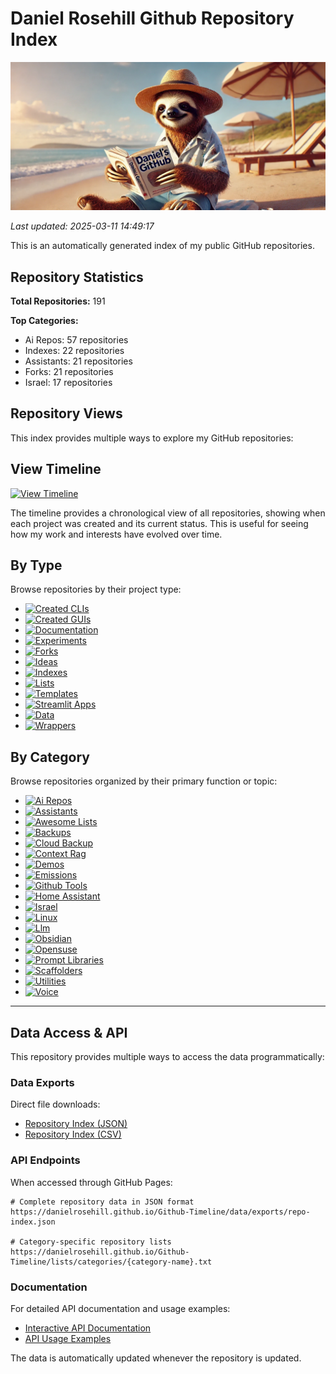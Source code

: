 # Daniel Rosehill Github Repository Index

![Banner](banners/index.png)

*Last updated: 2025-03-11 14:49:17*

This is an automatically generated index of my public GitHub repositories.

## Repository Statistics

**Total Repositories:** 191

**Top Categories:**
- Ai Repos: 57 repositories
- Indexes: 22 repositories
- Assistants: 21 repositories
- Forks: 21 repositories
- Israel: 17 repositories

## Repository Views

This index provides multiple ways to explore my GitHub repositories:

## View Timeline
[![View Timeline](https://img.shields.io/badge/Timeline-4285F4?style=for-the-badge&logo=github&logoColor=white)](timeline.md)

The timeline provides a chronological view of all repositories, showing when each project was created and its current status. This is useful for seeing how my work and interests have evolved over time.

## By Type
Browse repositories by their project type:

- [![Created CLIs](https://img.shields.io/badge/Created_CLIs-0D47A1?style=for-the-badge&logo=github)](sections/created-clis.md)
- [![Created GUIs](https://img.shields.io/badge/Created_GUIs-0D47A1?style=for-the-badge&logo=github)](sections/created-guis.md)
- [![Documentation](https://img.shields.io/badge/Documentation-0D47A1?style=for-the-badge&logo=github)](sections/documentation.md)
- [![Experiments](https://img.shields.io/badge/Experiments-0D47A1?style=for-the-badge&logo=github)](sections/experiments.md)
- [![Forks](https://img.shields.io/badge/Forks-0D47A1?style=for-the-badge&logo=github)](sections/forks.md)
- [![Ideas](https://img.shields.io/badge/Ideas-0D47A1?style=for-the-badge&logo=github)](sections/ideas.md)
- [![Indexes](https://img.shields.io/badge/Indexes-0D47A1?style=for-the-badge&logo=github)](sections/indexes.md)
- [![Lists](https://img.shields.io/badge/Lists-0D47A1?style=for-the-badge&logo=github)](sections/lists.md)
- [![Templates](https://img.shields.io/badge/Templates-0D47A1?style=for-the-badge&logo=github)](sections/templates.md)
- [![Streamlit Apps](https://img.shields.io/badge/Streamlit_Apps-0D47A1?style=for-the-badge&logo=github)](sections/streamlit-apps.md)
- [![Data](https://img.shields.io/badge/Data-0D47A1?style=for-the-badge&logo=github)](sections/data.md)
- [![Wrappers](https://img.shields.io/badge/Wrappers-0D47A1?style=for-the-badge&logo=github)](sections/wrappers.md)

## By Category
Browse repositories organized by their primary function or topic:

- [![Ai Repos](https://img.shields.io/badge/Ai_Repos-2ea44f?style=for-the-badge&logo=github)](sections/ai-repos.md)
- [![Assistants](https://img.shields.io/badge/Assistants-2ea44f?style=for-the-badge&logo=github)](sections/assistants.md)
- [![Awesome Lists](https://img.shields.io/badge/Awesome_Lists-2ea44f?style=for-the-badge&logo=github)](sections/awesome-lists.md)
- [![Backups](https://img.shields.io/badge/Backups-2ea44f?style=for-the-badge&logo=github)](sections/backups.md)
- [![Cloud Backup](https://img.shields.io/badge/Cloud_Backup-2ea44f?style=for-the-badge&logo=github)](sections/cloud-backup.md)
- [![Context Rag](https://img.shields.io/badge/Context_Rag-2ea44f?style=for-the-badge&logo=github)](sections/context-rag.md)
- [![Demos](https://img.shields.io/badge/Demos-2ea44f?style=for-the-badge&logo=github)](sections/demos.md)
- [![Emissions](https://img.shields.io/badge/Emissions-2ea44f?style=for-the-badge&logo=github)](sections/emissions.md)
- [![Github Tools](https://img.shields.io/badge/Github_Tools-2ea44f?style=for-the-badge&logo=github)](sections/github-tools.md)
- [![Home Assistant](https://img.shields.io/badge/Home_Assistant-2ea44f?style=for-the-badge&logo=github)](sections/home-assistant.md)
- [![Israel](https://img.shields.io/badge/Israel-2ea44f?style=for-the-badge&logo=github)](sections/israel.md)
- [![Linux](https://img.shields.io/badge/Linux-2ea44f?style=for-the-badge&logo=github)](sections/linux.md)
- [![Llm](https://img.shields.io/badge/Llm-2ea44f?style=for-the-badge&logo=github)](sections/llm.md)
- [![Obsidian](https://img.shields.io/badge/Obsidian-2ea44f?style=for-the-badge&logo=github)](sections/obsidian.md)
- [![Opensuse](https://img.shields.io/badge/Opensuse-2ea44f?style=for-the-badge&logo=github)](sections/opensuse.md)
- [![Prompt Libraries](https://img.shields.io/badge/Prompt_Libraries-2ea44f?style=for-the-badge&logo=github)](sections/prompt-libraries.md)
- [![Scaffolders](https://img.shields.io/badge/Scaffolders-2ea44f?style=for-the-badge&logo=github)](sections/scaffolders.md)
- [![Utilities](https://img.shields.io/badge/Utilities-2ea44f?style=for-the-badge&logo=github)](sections/utilities.md)
- [![Voice](https://img.shields.io/badge/Voice-2ea44f?style=for-the-badge&logo=github)](sections/voice.md)

---

## Data Access & API

This repository provides multiple ways to access the data programmatically:

### Data Exports
Direct file downloads:
- [Repository Index (JSON)](data/exports/repo-index.json)
- [Repository Index (CSV)](data/exports/repo-index.csv)

### API Endpoints
When accessed through GitHub Pages:
```
# Complete repository data in JSON format
https://danielrosehill.github.io/Github-Timeline/data/exports/repo-index.json

# Category-specific repository lists
https://danielrosehill.github.io/Github-Timeline/lists/categories/{category-name}.txt
```

### Documentation
For detailed API documentation and usage examples:
- [Interactive API Documentation](https://danielrosehill.github.io/Github-Timeline/)
- [API Usage Examples](examples/api-usage.md)

The data is automatically updated whenever the repository is updated.